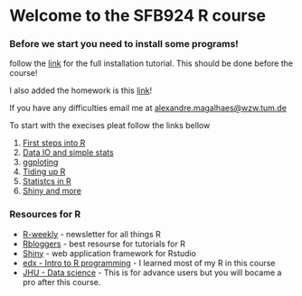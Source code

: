 # Welcome to the SFB924 R course

### Before we start you need to install some programs!

follow the [link](https://alexpmagalhaes.github.io/SFB924-R-course/install) for the full installation tutorial.
This should be done before the course!

I also added the homework is this [link](https://alexpmagalhaes.github.io/SFB924-R-course/homework)!

If you have any difficulties email me at alexandre.magalhaes@wzw.tum.de

To start with the execises pleat follow the links bellow


1. [First steps into R](https://alexpmagalhaes.github.io/SFB924-R-course/firststeps)
2. [Data IO and simple stats](https://alexpmagalhaes.github.io/SFB924-R-course/DataIOandstats)
3. [ggploting](https://alexpmagalhaes.github.io/SFB924-R-course/ggploting)
4. [Tiding up R](https://alexpmagalhaes.github.io/SFB924-R-course/tidyverse)
5. [Statistcs in R](https://alexpmagalhaes.github.io/SFB924-R-course/Stats)
6. [Shiny and more](https://alexpmagalhaes.github.io/SFB924-R-course/shiny)


### Resources for R

* [R-weekly](https://rweekly.org/) - newsletter for all things R
* [Rbloggers](https://www.r-bloggers.com/) - best resourse for tutorials for R
* [Shiny](https://shiny.rstudio.com/) - web application framework for Rstudio
* [edx - Intro to R programming](https://www.edx.org/course/introduction-r-programming-microsoft-dat204x-0) - I learned most of my R in this course
* [JHU - Data science](https://www.coursera.org/specializations/jhu-data-science) - This is for advance users but you will bocame a pro after this course.
